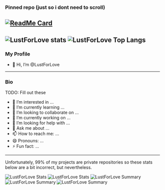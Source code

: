 
### Pinned repo (just so i dont need to scroll)
[![ReadMe Card](https://github-readme-stats.vercel.app/api/pin/?username=LustForLove&repo=Irenesbot&theme=github_dark&show_owner=True)](https://github.com/LustForLove/Irenesbot)
---
![LustForLove stats](https://github-readme-stats.vercel.app/api?username=LustForLove&count_private=true&show_icons=true&theme=github_dark)
![LustForLove Top Langs](https://github-readme-stats.vercel.app/api/top-langs/?username=LustForLove&theme=github_dark&layout=compact&card_width=330)
---
### My Profile
- 👋 Hi, I’m @LustForLove
---
### Bio
TODO: Fill out these 
- 👀 I’m interested in ...
- 🌱 I’m currently learning ...
- 💞️ I’m looking to collaborate on ...
- 🔭 I’m currently working on ...
- 🤔 I’m looking for help with ...
- 💬 Ask me about ...
- 📫 How to reach me: ...
- 😄 Pronouns: ...
- ⚡ Fun fact: ...

---

Unfortunately, 99% of my projects are private repositories so these stats below are a bit incorrect, but nevertheless. 

![LustForLove Stats](https://github-profile-summary-cards.vercel.app/api/cards/repos-per-language?username=LustForLove&theme=github_dark&count_private=true)
![LustForLove Stats](https://github-profile-summary-cards.vercel.app/api/cards/most-commit-language?username=LustForLove&theme=github_dark&count_private=true)
![LustForLove Summary](https://github-profile-summary-cards.vercel.app/api/cards/profile-details?username=LustForLove&theme=github_dark&count_private=true)
![LustForLove Summary](https://github-profile-summary-cards.vercel.app/api/cards/stats?username=LustForLove&theme=github_dark&count_private=true)
![LustForLove Summary](https://github-profile-summary-cards.vercel.app/api/cards/productive-time?username=LustForLove&theme=github_dark)
